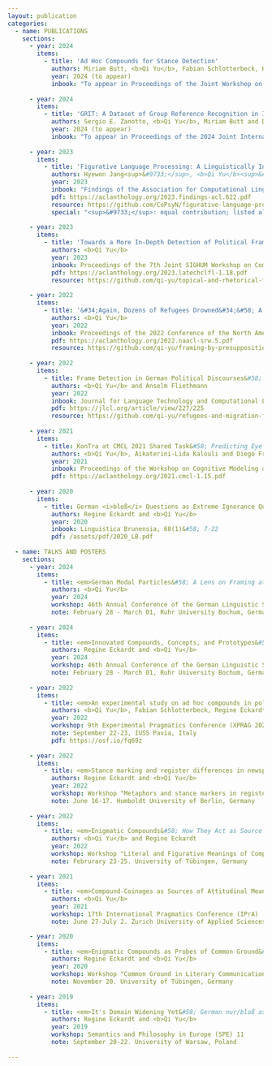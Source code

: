 ```yaml
---
layout: publication
categories:
  - name: PUBLICATIONS
    sections: 
      - year: 2024
        items:
          - title: 'Ad Hoc Compounds for Stance Detection'
            authors: Miriam Butt, <b>Qi Yu</b>, Fabian Schlotterbeck, Hening Wang, Regine Eckardt, Naomi Reichmann and Britta Stolterfoht
            year: 2024 (to appear)
            inbook: "To appear in Proceedings of the Joint Workshop on Multiword Expressions and Universal Dependencies (MWE-UD 2024)"
            
      - year: 2024
        items:
          - title: 'GRIT: A Dataset of Group Reference Recognition in Italian'
            authors: Sergio E. Zanotto, <b>Qi Yu</b>, Miriam Butt and Diego Frassinelli
            year: 2024 (to appear)
            inbook: "To appear in Proceedings of the 2024 Joint International Conference on Computational Linguistics, Language Resources and Evaluation"
            
      - year: 2023 
        items:
          - title: 'Figurative Language Processing: A Linguistically Informed Feature Analysis of the Behavior of Language Models and Humans'
            authors: Hyewon Jang<sup>&#9733;</sup>, <b>Qi Yu</b><sup>&#9733;</sup> and Diego Frassinelli
            year: 2023
            inbook: "Findings of the Association for Computational Linguistics: ACL 2023"
            pdf: https://aclanthology.org/2023.findings-acl.622.pdf
            resource: https://github.com/CoPsyN/figurative-language-processing
            special: "<sup>&#9733;</sup>: equal contribution; listed alphabetically"
            
      - year: 2023 
        items:
          - title: 'Towards a More In-Depth Detection of Political Framing' 
            authors: <b>Qi Yu</b>
            year: 2023
            inbook: Proceedings of the 7th Joint SIGHUM Workshop on Computational Linguistics for Cultural Heritage, Social Sciences, Humanities and Literature (LaTeCH-CLfL2023)
            pdf: https://aclanthology.org/2023.latechclfl-1.18.pdf
            resource: https://github.com/qi-yu/topical-and-rhetorical-framing
            
      - year: 2022 
        items:
          - title: '&#34;Again, Dozens of Refugees Drowned&#34;&#58; A Computational Study of Political Framing Evoked by Presuppositions' 
            authors: <b>Qi Yu</b>
            year: 2022
            inbook: Proceedings of the 2022 Conference of the North American Chapter of the Association for Computational Linguistics&#58; Human Language Technologies&#58; Student Research Workshop
            pdf: https://aclanthology.org/2022.naacl-srw.5.pdf
            resource: https://github.com/qi-yu/framing-by-presuppositions
            
      - year: 2022
        items:
          - title: Frame Detection in German Political Discourses&#58; How Far Can We Go Without Large-Scale Manual Corpus Annotation?
            authors: <b>Qi Yu</b> and Anselm Fliethmann
            year: 2022
            inbook: Journal for Language Technology and Computational Linguistics, 35(2)&#58; 15–31
            pdf: https://jlcl.org/article/view/227/225
            resource: https://github.com/qi-yu/refugees-and-migration-framing-vocabulary
            
      - year: 2021   
        items:
          - title: KonTra at CMCL 2021 Shared Task&#58; Predicting Eye Movements by Combining BERT with Surface, Linguistic and Behavioral Information
            authors: <b>Qi Yu</b>, Aikaterini-Lida Kalouli and Diego Frassinelli
            year: 2021
            inbook: Proceedings of the Workshop on Cognitive Modeling and Computational Linguistics
            pdf: https://aclanthology.org/2021.cmcl-1.15.pdf
      
      - year: 2020
        items:
          - title: German <i>bloß</i> Questions as Extreme Ignorance Questions
            authors: Regine Eckardt and <b>Qi Yu</b>
            year: 2020
            inbook: Linguistica Brunensia, 68(1)&#58; 7-22
            pdf: /assets/pdf/2020_LB.pdf
      
  - name: TALKS AND POSTERS
    sections:
      - year: 2024
        items:
          - title: <em>German Modal Particles&#58; A Lens on Framing at the Non-Propositional Level</em>
            authors: <b>Qi Yu</b>
            year: 2024
            workshop: 46th Annual Conference of the German Linguistic Society (DGfS 2024)
            note: February 28 - March 01, Ruhr University Bochum, Germany
      
      - year: 2024
        items:
          - title: <em>Innovated Compounds, Concepts, and Prototypes&#58; A Road to Framing</em>
            authors: Regine Eckardt and <b>Qi Yu</b>
            year: 2024
            workshop: 46th Annual Conference of the German Linguistic Society (DGfS 2024)
            note: February 28 - March 01, Ruhr University Bochum, Germany
            
      - year: 2022
        items:
          - title: <em>An experimental study on ad hoc compounds in political discourse</em>
            authors: <b>Qi Yu</b>, Fabian Schlotterbeck, Regine Eckardt, and Britta Stolterfoht
            year: 2022
            workshop: 9th Experimental Pragmatics Conference (XPRAG 2022)
            note: September 22-23, IUSS Pavia, Italy
            pdf: https://osf.io/fq69z
            
      - year: 2022 
        items:
          - title: <em>Stance marking and register differences in newspaper articles</em>
            authors: Regine Eckardt and <b>Qi Yu</b>
            year: 2022
            workshop: Workshop "Metaphors and stance markers in register variation (MeStaR)"
            note: June 16-17. Humboldt University of Berlin, Germany
          
      - year: 2022 
        items:
          - title: <em>Enigmatic Compounds&#58; How They Act as Source of Attitudinal Meaning</em>
            authors: <b>Qi Yu</b> and Regine Eckardt
            year: 2022
            workshop: Workshop "Literal and Figurative Meanings of Compounds"
            note: Februrary 23-25. University of Tübingen, Germany
            
      - year: 2021
        items:
          - title: <em>Compound-Coinages as Sources of Attitudinal Meaning</em>
            authors: <b>Qi Yu</b>
            year: 2021
            workshop: 17th International Pragmatics Conference (IPrA)
            note: June 27-July 2. Zurich University of Applied Sciences, Switzerland

      - year: 2020
        items:
          - title: <em>Enigmatic Compounds as Probes of Common Ground&#58; BILD and Other Media</em>
            authors: Regine Eckardt and <b>Qi Yu</b>
            year: 2020
            workshop: Workshop "Common Ground in Literary Communication”
            note: November 20. University of Tübingen, Germany
            
      - year: 2019
        items:
          - title: <em>It's Domain Widening Yet&#58; German nur/bloß as a Marker of Extreme Ignorance Questions</em>
            authors: Regine Eckardt and <b>Qi Yu</b>
            year: 2019
            workshop: Semantics and Philosophy in Europe (SPE) 11
            note: September 20-22. University of Warsaw, Poland
            
---
```


